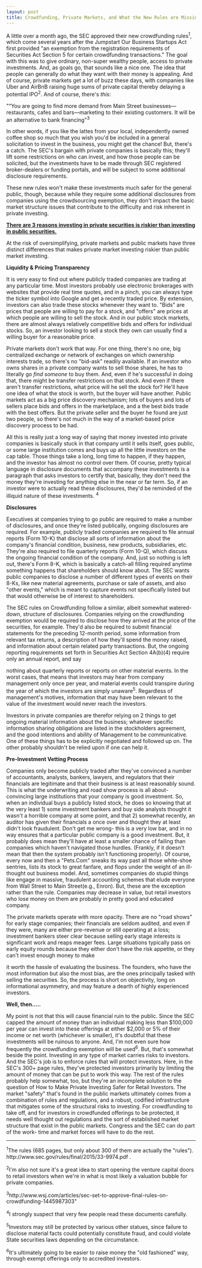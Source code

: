 ```yaml
---
layout: post
title: Crowdfunding, Private Markets, and What the New Rules are Missing
---
```

<p>A little over a month ago, the SEC approved their new crowdfunding rules<sup>1</sup>, which come several years after
 the Jumpstart Our Business Startups Act first provided "an exemption from the registration requirements of Securities Act Section
  5 for certain crowdfunding transactions."  The goal with this was to give ordinary, non-super wealthy people, access to
  private investments.  And, as goals go, that sounds like a nice one. The idea that people can generally do what they want
   with their money is appealing. And of course, private markets get a lot of buzz these days, with companies like Uber and
    AirBnB raising huge sums of private capital thereby delaying a potential IPO<sup>2</sup>. And of course,
    there's <I>this</i>:</p>

<p>"“You are going to find more demand from Main Street businesses—restaurants, cafes and bars—marketing to their
existing customers. It will be an alternative to bank financing"<sup>3</sup></p>


<p>In other words, if you like the lattes from your local, independently owned coffee shop so much that you wish you'd
 be included in a general solicitation to invest in the business, you might get the chance! But, there's a catch. The
  SEC's bargain with private companies is basically this; they'll lift some restrictions on who can invest, and how
  those people can be solicited, but the investments have to be made through SEC registered broker-dealers or funding
  portals, and will be subject to some additional disclosure requirements.  </p>


<p>These new rules won't make these investments much safer for the general public, though, because while they require
some additional disclosures from companies using the crowdsourcing exemption, they don't impact the basic market structure
 issues that contribute to the difficulty and risk inherent in private investing. </p>



<p><strong><ins>There are 3 reasons investing in private securities is riskier than investing in
public securities.  </ins></strong></p>


<p>At the risk of oversimplifying, private markets and public markets have three distinct differences that makes private
market investing riskier than public market investing.  </p>


<p><strong> Liquidity & Pricing Transparency </strong></p>

<p>It is very easy to find out where publicly traded companies are trading at any particular time. Most investors probably
use electronic brokerages with websites that provide real time quotes, and in a pinch, you can always type the ticker symbol
into Google and get a recently traded price. By extension, investors can also trade these stocks whenever they want to.
 "Bids" are prices that people are willing to pay for a stock, and "offers" are prices at which people are willing to sell
 the stock. And in our public stock markets, there are almost always relatively competitive bids and offers for individual
 stocks.  So, an investor looking to sell a stock they own can usually find a willing buyer for a reasonable price. </p>


<p>Private markets don't work that way. For one thing, there's no one, big centralized exchange or network of exchanges on
which ownership interests trade, so there's no "bid-ask" readily available. If an investor who owns shares in a private company
 wants to sell those shares, he has to literally go <I>find someone</i> to buy them.  And, even if he's successful in doing
 that, there might be transfer restrictions on that stock. And even if there aren't transfer restrictions, what price will he
  sell the stock for? He'll have one idea of what the stock is worth, but the buyer will have another. Public markets act as
  a big price discovery mechanism; lots of buyers and lots of sellers place bids and offers in the marketplace, and a the best
   bids trade with the best offers. But the private seller and the buyer he found are just two people, so there's not much in
    the way of a market-based price discovery process to be had. </p>


<p>All this is really just a long way of saying that money invested into private companies is basically stuck in that company
 until it sells itself, goes public, or some large institution comes and buys up all the little investors on the cap table.
 Those things take a long, long time to happen, if they happen, and the investor has almost no control over them. Of course,
 pretty typical language in disclosure documents that accompany these investments is a paragraph that asks investors to certify
 that, basically, they don't need the money they're investing for anything else in the near or far term. So, if an investor were
 to actually read these disclosures, they'd be reminded of the illiquid nature of these investments. <sup>4</sup></p>


<p><strong>Disclosures</strong></p>

<p>Executives at companies trying to go public are required to make a number of disclosures, and once they're listed publically,
ongoing disclosures are required. For example, publicly traded companies are required to file annual reports (Form 10-K) that
disclose all sorts of information about the company's financial condition, business, new products, subsidiaries, etc.  They're
also required to file quarterly reports (Form 10-Q), which discuss the ongoing financial condition of the company.  And, just
 so nothing is left out, there's Form 8-K, which is basically a catch-all filling required anytime something happens that
  shareholders should know about.  The SEC wants public companies to disclose a number of different types of events on their
   8-Ks, like new material agreements, purchase or sale of assets, and also "other events," which is meant to capture events
    not specifically listed but that would otherwise be of interest to shareholders.</p>


<p>The SEC rules on Crowdfunding follow a similar, albeit somewhat watered-down, structure of disclosures. Companies relying
on the crowdfunding exemption would be required to disclose how they arrived at the price of the securities, for example.
 They'd also be required to submit financial statements for the preceding 12-month period, some information from relevant
 tax returns, a description of how they'll spend the money raised, and information about certain related party transactions.
  But, the ongoing reporting requirements set forth in Securities Act Section 4A(b)(4) require only an annual report, and say

  nothing about quarterly reports or reports on other material events. In the worst cases, that means that investors may hear
   from company management only once per year, and material events could transpire during the year of which the
   investors are simply unaware<sup>5</sup>. Regardless of management's motives, information that may have been relevant to the value
   of the investment would never reach the investors.  </p>


<p>Investors in private companies are therefor relying on 2 things to get ongoing material information about the business;
whatever specific information sharing obligations are listed in the stockholders agreement, and the good intentions and
ability of Management to be communicative. One of these things has to be explicitly negotiated and followed up on. The
other probably shouldn't be relied upon if one can help it. </p>



<p><strong>Pre-Investment Vetting Process</strong></p>


<p>Companies only become publicly traded after they've convinced a number of accountants, analysts, bankers, lawyers, and
regulators that their financials are legitimate and that their business is at least reasonably sound. This is what the
underwriting and road show process is all about- convincing large institutions that your company is good investment. So,
when an individual buys a publicly listed stock, he does so knowing that at the very least 1) some investment bankers and
buy side analysts thought it wasn't a horrible company at some point, and that 2) somewhat recently, an auditor has given
 their financials a once over and thought they at least didn't look fraudulent. Don't get me wrong- this is a very low bar,
 and in no way ensures that a particular public company is a good investment. But, it probably does mean they'll have at
 least a smaller chance of failing than companies which haven't navigated those hurdles. (Frankly, if it doesn't mean that
  then the system probably isn't functioning properly).  Of course, every now and then a "Pets.Com" sneaks its way past
  all those white-shoe sentries, lists its stock to great fanfare, and flops under the weight of an ill-thought out business
  model.  And, sometimes companies do stupid things like engage in massive, fraudulent accounting schemes that elude everyone
  from Wall Street to Main Street(e.g., Enron).  But, these are the exception rather than the rule. Companies may decrease in
   value, but retail investors who lose money on them are probably in pretty good and educated company.  </p>


<p>The private markets operate with more opacity.  There are no "road shows" for early stage companies; their financials
are seldom audited, and even if they were, many are either pre-revenue or still operating at a loss; investment bankers
 steer clear because selling early stage interests is significant work and reaps meager fees.  Large situations typically
 pass on early equity rounds because they either don't have the risk appetite, or they can't invest enough money to make

 it worth the hassle of evaluating the business. The founders, who have the most information but also the most bias, are
 the ones principally tasked with selling the securities. So, the process is short on objectivity, long on informational
  asymmetry, and may feature a dearth of highly  experienced investors.</p>



<p><strong>Well, then….. </strong></p>


<p>My point is not that this will cause financial ruin to the public. Since the SEC capped the amount of money than an
individual making less than $100,000 per year can invest into these offerings at either $2,000 or 5% of their income or
net worth (whichever is smaller), it's doubtful that these investments will be ruinous to anyone.  And, I'm not even sure
 how frequently the crowdfunding exemption will be used<sup>6</sup>.  But, that's somewhat beside the point. Investing in
  any type of market carries risks to investors. And the SEC's job is to enforce rules that will protect investors.  Here,
   in the SEC's 300+ page rules, they've protected investors primarily by limiting the amount of money that can be put to
    work this way. The rest of the rules probably help somewhat, too, but they're an incomplete solution to the question of
    How to Make Private Investing Safer for Retail Investors. The market "safety" that's found in the public markets ultimately
    comes from a combination of rules and regulations, and a robust, codified infrastructure that mitigates some of the
    structural risks to investing. For crowdfunding to take off, and for investors in crowdfunded offerings to be protected,
     it needs well thought out regulations and the sort of established market structure that exist in the public markets.
      Congress and the SEC can do part of the work- time and market forces will have to do the rest.  </p>

<hr>


<p><sup>1</sup>The rules (685 pages, but only about 300 of them are actually the "rules"). http://www.sec.gov/rules/final/2015/33-9974.pdf . </p>



<p><sup>2</sup>I'm also not sure it's a great idea to start opening the venture capital doors to retail investors when
we're in what is most likely a valuation bubble for private companies.   </P>

<p><sup>3</sup>http://www.wsj.com/articles/sec-set-to-approve-final-rules-on-crowdfunding-1445987303"</P>

<p><sup>4</sup>I strongly suspect that very few people read these documents carefully.</P>

<p><sup>5</sup>Investors may still be protected by various other statues, since failure to disclose material facts could potentially
constitute fraud, and could violate State securities laws depending on the circumstance.</P>

<p><sup>6</sup>It's ultimately going to be easier to raise money the "old fashioned" way, through exempt offerings only to accredited investors.  </P>
